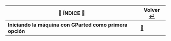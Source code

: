 

| :round_pushpin: **ÍNDICE** :round_pushpin: | **Volver** [:leftwards_arrow_with_hook:](..) |
|---------------------------------------------------------|------------------------------------------|
| **Iniciando la máquina con GParted como primera opción**| [:pushpin:](arranque/README.md) |

